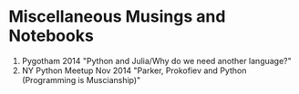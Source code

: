 <h1>Miscellaneous Musings and Notebooks</h1>
<ol>
<li> Pygotham 2014 "Python and Julia/Why do we need another language?"</li>
<li> NY Python Meetup Nov 2014 "Parker, Prokofiev and Python (Programming is Muscianship)"</li>
<ol>
